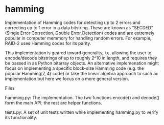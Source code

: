 # hamming
Implementation of Hamming codes for detecting up to 2 errors and correcting up to 1 error in a data bitstring. These are known as "SECDED" (Single Error Correction, Double Error Detection) codes and are extremely popular in computer memmory for handling random errors. For example, RAID-2 uses Hamming codes for its parity.

This implementation is geared toward generality, i.e. allowing the user to encode/decode bitstrings of up to roughly 2^10 in length, and requires they be passed in as Python bitarray objects. An alternative implemenation might focus on implementing a specific block-size Hamming code (e.g. the popular Hamming(7, 4) code) or take the linear algebra approach to such an implementation but here we focus on a more general version.

Files

hamming.py: The implementation. The two functions encode() and decode() form the main API; the rest are helper functions.

tests.py:   A set of unit tests written while implementing hamming.py to verify its functionality.
